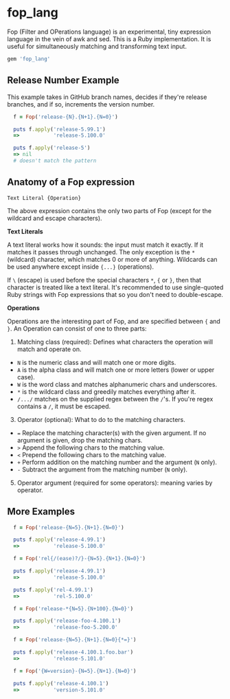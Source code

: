 # fop_lang

Fop (Filter and OPerations language) is an experimental, tiny expression language in the vein of awk and sed. This is a Ruby implementation. It is useful for simultaneously matching and transforming text input.

```ruby
gem 'fop_lang'
```

## Release Number Example

This example takes in GitHub branch names, decides if they're release branches, and if so, increments the version number.

```ruby
  f = Fop('release-{N}.{N+1}.{N=0}')

  puts f.apply('release-5.99.1')
  =>           'release-5.100.0'

  puts f.apply('release-5')
  => nil
  # doesn't match the pattern
```

## Anatomy of a Fop expression

`Text Literal {Operation}`

The above expression contains the only two parts of Fop (except for the wildcard and escape characters).

**Text Literals**

A text literal works how it sounds: the input must match it exactly. If it matches it passes through unchanged. The only exception is the `*` (wildcard) character, which matches 0 or more of anything. Wildcards can be used anywhere except inside `{...}` (operations).

If `\` (escape) is used before the special characters `*`, `{` or `}`, then that character is treated like a text literal. It's recommended to use single-quoted Ruby strings with Fop expressions that so you don't need to double-escape.

**Operations**

Operations are the interesting part of Fop, and are specified between `{` and `}`. An Operation can consist of one to three parts:

1. Matching class (required): Defines what characters the operation will match and operate on.
  * `N` is the numeric class and will match one or more digits.
  * `A` is the alpha class and will match one or more letters (lower or upper case).
  * `W` is the word class and matches alphanumeric chars and underscores.
  * `*` is the wildcard class and greedily matches everything after it.
  * `/.../` matches on the supplied regex between the `/`'s. If you're regex contains a `/`, it must be escaped.
3. Operator (optional): What to do to the matching characters.
  * `=` Replace the matching character(s) with the given argument. If no argument is given, drop the matching chars.
  * `>` Append the following chars to the matching value.
  * `<` Prepend the following chars to the matching value.
  * `+` Perform addition on the matching number and the argument (`N` only).
  * `-` Subtract the argument from the matching number (`N` only).
5. Operator argument (required for some operators): meaning varies by operator.

## More Examples

```ruby
  f = Fop('release-{N=5}.{N+1}.{N=0}')

  puts f.apply('release-4.99.1')
  =>           'release-5.100.0'
```

```ruby
  f = Fop('rel{/(ease)?/}-{N=5}.{N+1}.{N=0}')

  puts f.apply('release-4.99.1')
  =>           'release-5.100.0'

  puts f.apply('rel-4.99.1')
  =>           'rel-5.100.0'
```

```ruby
  f = Fop('release-*{N=5}.{N+100}.{N=0}')

  puts f.apply('release-foo-4.100.1')
  =>           'release-foo-5.200.0'
```

```ruby
  f = Fop('release-{N=5}.{N+1}.{N=0}{*=}')

  puts f.apply('release-4.100.1.foo.bar')
  =>           'release-5.101.0'
```

```ruby
  f = Fop('{W=version}-{N=5}.{N+1}.{N=0}')

  puts f.apply('release-4.100.1')
  =>           'version-5.101.0'
```
